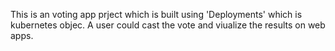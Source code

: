 This is an voting app prject which is built using 'Deployments' which is kubernetes objec. A user could cast the vote and viualize the results on web apps.
